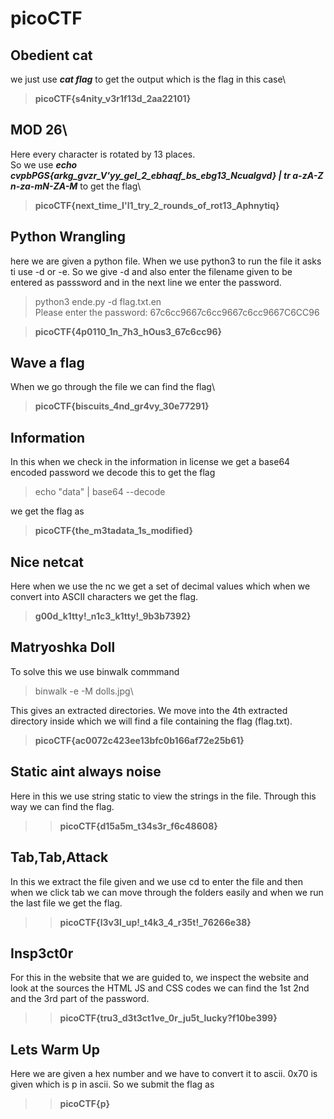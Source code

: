 # picoCTF
## Obedient cat
we just use ***cat flag*** to get the output which is the flag in this case\
>**picoCTF{s4nity_v3r1f13d_2aa22101}**
## MOD 26\
Here every character is rotated by 13 places.\
So we use ***echo cvpbPGS{arkg_gvzr_V'yy_gel_2_ebhaqf_bs_ebg13_Ncualgvd} | tr a-zA-Z n-za-mN-ZA-M*** to get the flag\
>**picoCTF{next_time_I'l1_try_2_rounds_of_rot13_Aphnytiq}**
## Python Wrangling
here we are given a python file. When we use python3 to run the file it asks ti use -d or -e. So we give -d and also enter the filename given to be entered as passsword and in the next line we enter
the password.
>python3 ende.py -d flag.txt.en\
Please enter the password: 67c6cc9667c6cc9667c6cc9667C6CC96

>**picoCTF{4p0110_1n_7h3_hOus3_67c6cc96}** 
## Wave a flag
When we go through the file we can find the flag\
>**picoCTF{biscuits_4nd_gr4vy_30e77291}**

## Information
In this when we check in the information in license we get a base64 encoded password we decode this to get the flag
>echo "data" | base64 --decode

we get the flag as
>**picoCTF{the_m3tadata_1s_modified}**
## Nice netcat
Here when we use the nc we get a set of decimal values which when we convert into ASCII characters we get the flag.
>**g00d_k1tty!_n1c3_k1tty!_9b3b7392}**
## Matryoshka Doll
To solve this we use binwalk commmand 
>binwalk -e -M dolls.jpg\

This gives an extracted directories. We move into the 4th extracted directory inside which we will find a file containing the flag (flag.txt).
>**picoCTF{ac0072c423ee13bfc0b166af72e25b61}**
## Static aint always noise
Here in this we use string static to view the strings in the file. Through this way we can find the flag.
>>**picoCTF{d15a5m_t34s3r_f6c48608}**
## Tab,Tab,Attack
In this we extract the file given and we use cd to enter the file and then when we click tab we can move through the folders easily and when we run the last file we get the flag.
>> **picoCTF{l3v3l_up!_t4k3_4_r35t!_76266e38}**
## Insp3ct0r
For this in the website that we are guided to, we inspect the website and look at the sources the HTML JS and CSS codes we can find the 1st 2nd and the 3rd part of the password.
>> **picoCTF{tru3_d3t3ct1ve_0r_ju5t_lucky?f10be399}**
## Lets Warm Up
Here we are given a hex number and we have to convert it to ascii. 0x70 is given which is p in ascii. So we submit the flag as
>> **picoCTF{p}**
